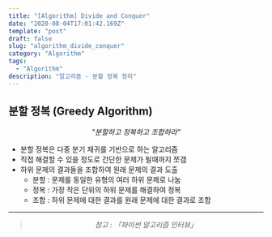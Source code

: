 ```yaml
---
title: "[Algorithm] Divide and Conquer"
date: "2020-08-04T17:01:42.169Z"
template: "post"
draft: false
slug: "algorithm_divide_conquer"
category: "Algorithm"
tags:
  - "Algorithm"
description: "알고리즘 - 분할 정복 정리"
---
```


## 분할 정복 (Greedy Algorithm)

<center><i>"분할하고 정복하고 조합하라"</i></center>

- 분할 정복은 다중 분기 재귀를 기반으로 하는 알고리즘
- 직접 해결할 수 있을 정도로 간단한 문제가 될때까지 쪼갬
- 하위 문제의 결과들을 조합하여 원래 문제의 결과 도출
  - 분할 : 문제를 동일한 유형의 여러 하위 문제로 나눔
  - 정복 : 가장 작은 단위의 하위 문제를 해결하여 정복
  - 조합 : 하위 문제에 대한 결과를 원래 문제에 대한 결과로 조합

<hr>

> <center><i>참고 : 「파이썬 알고리즘 인터뷰」</i></center>
